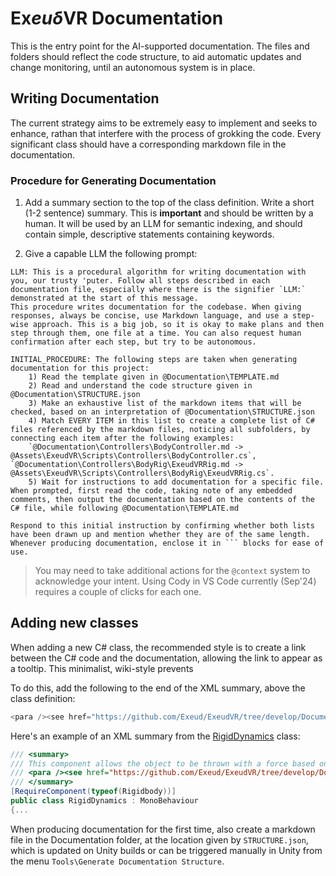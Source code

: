 #  Ex*euδ*VR Documentation

This is the entry point for the AI-supported documentation. The files and folders should reflect the code structure, to aid automatic updates and change monitoring, until an autonomous system is in place.


## Writing Documentation

The current strategy aims to be extremely easy to implement and seeks to enhance, rathan that interfere with the process of grokking the code.  Every significant class should have a corresponding markdown file in the documentation.


### Procedure for Generating Documentation 

1. Add a summary section to the top of the class definition. Write a short (1-2 sentence) summary. This is **important** and should be written by a human. It will be used by an LLM for semantic indexing, and should contain simple, descriptive statements containing keywords.

2. Give a capable LLM the following prompt:

```
LLM: This is a procedural algorithm for writing documentation with you, our trusty 'puter. Follow all steps described in each documentation file, especially where there is the signifier `LLM:` demonstrated at the start of this message.
This procedure writes documentation for the codebase. When giving responses, always be concise, use Markdown language, and use a step-wise approach. This is a big job, so it is okay to make plans and then step through them, one file at a time. You can also request human confirmation after each step, but try to be autonomous.

INITIAL_PROCEDURE: The following steps are taken when generating documentation for this project:
    1) Read the template given in @Documentation\TEMPLATE.md
    2) Read and understand the code structure given in @Documentation\STRUCTURE.json
    3) Make an exhaustive list of the markdown items that will be checked, based on an interpretation of @Documentation\STRUCTURE.json
    4) Match EVERY ITEM in this list to create a complete list of C# files referenced by the markdown files, noticing all subfolders, by connecting each item after the following examples:
    `@Documentation\Controllers\BodyController.md -> @Assets\ExeudVR\Scripts\Controllers\BodyController.cs`, `@Documentation\Controllers\BodyRig\ExeudVRRig.md -> @Assets\ExeudVR\Scripts\Controllers\BodyRig\ExeudVRRig.cs`.
    5) Wait for instructions to add documentation for a specific file. When prompted, first read the code, taking note of any embedded comments, then output the documentation based on the contents of the C# file, while following @Documentation\TEMPLATE.md

Respond to this initial instruction by confirming whether both lists have been drawn up and mention whether they are of the same length. Whenever producing documentation, enclose it in ``` blocks for ease of use.
```

> You may need to take additional actions for the `@context` system to acknowledge your intent. Using Cody in VS Code currently (Sep'24) requires a couple of clicks for each one.

## Adding new classes

When adding a new C# class, the recommended style is to create a link between the C# code and the documentation, allowing the link to appear as a tooltip. This minimalist, wiki-style prevents 

To do this, add the following to the end of the XML summary, above the class definition:

```cs
<para /><see href="https://github.com/Exeud/ExeudVR/tree/develop/Documentation/<Folder>/<ClassName>.md"/>
```

Here's an example of an XML summary from the [RigidDynamics](https://github.com/Exeud/ExeudVR/tree/develop/Documentation/Interaction/RigidDynamics.md) class:

```cs
/// <summary>
/// This component allows the object to be thrown with a force based on the hand velocity and weight of the object. Density will automatically update the object's mass and, if the mesh is readable, will calculate its volume. 
/// <para /><see href="https://github.com/Exeud/ExeudVR/tree/develop/Documentation/Interaction/RigidDynamics.md"/>
/// </summary>
[RequireComponent(typeof(Rigidbody))]
public class RigidDynamics : MonoBehaviour
{...
```

When producing documentation for the first time, also create a markdown file in the Documentation folder, at the location given by `STRUCTURE.json`, which is updated on Unity builds or can be triggered manually in Unity from the menu `Tools\Generate Documentation Structure`.

